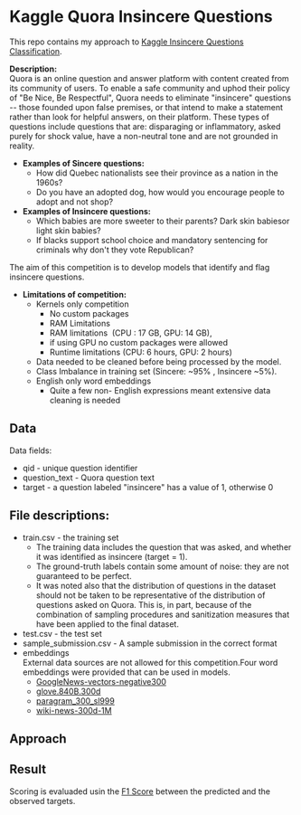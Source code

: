 # Kaggle Quora Insincere Questions
This repo contains my approach to [Kaggle Insincere Questions Classification](https://www.kaggle.com/c/quora-insincere-questions-classification).

**Description:**    
  Quora is an online question and answer platform with content created from its community of users. To enable a safe community and uphod their policy of "Be Nice, Be Respectful", Quora needs to eliminate "insincere" questions -- those founded upon false premises, or that intend to make a statement rather than look for helpful answers, on their platform. These types of questions include questions that are: disparaging or inflammatory, asked purely for shock value, have a non-neutral tone and are not grounded in reality.

* **Examples of Sincere questions:**
  * How did Quebec nationalists see their province as a nation in the 1960s?  
  * Do you have an adopted dog, how would you encourage people to adopt and not shop?
* **Examples of Insincere questions:**
  * Which babies are more sweeter to their parents? Dark skin babiesor light skin babies?  
  * If blacks support school choice and mandatory sentencing for criminals why don't they vote Republican?  

The aim of this competition is to develop models that identify and flag insincere questions. 

* **Limitations of competition:**
  * Kernels only competition
    * No custom packages
    * RAM Limitations 
    * RAM limitations  (CPU : 17 GB, GPU: 14 GB), 
    * if using GPU no custom packages were allowed 
    * Runtime limitations (CPU: 6 hours, GPU: 2 hours)
  * Data needed to be cleaned before being processed by the model.
  * Class Imbalance in training set (Sincere: ~95% , Insincere ~5%). 
  * English only word embeddings
    * Quite a few non- English expressions meant extensive data cleaning is needed

## Data
Data fields:
* qid - unique question identifier
* question_text - Quora question text
* target - a question labeled "insincere" has a value of 1, otherwise 0

## File descriptions:
* train.csv - the training set  
    - The training data includes the question that was asked, and whether it was identified as insincere (target = 1).
    - The ground-truth labels contain some amount of noise: they are not guaranteed to be perfect. 
    - It was noted also that the distribution of questions in the dataset should not be taken to be representative of the distribution 
    of questions asked on Quora. This is, in part, because of the combination of sampling procedures and sanitization measures that have
    been applied to the final dataset.
* test.csv - the test set
* sample_submission.csv - A sample submission in the correct format
* embeddings   
   External data sources are not allowed for this competition.Four word embeddings were provided that can be used in models.
  * [GoogleNews-vectors-negative300](https://code.google.com/archive/p/word2vec/)
  * [glove.840B.300d](https://nlp.stanford.edu/projects/glove/)
  * [paragram_300_sl999](https://cogcomp.org/page/resource_view/106)
  * [wiki-news-300d-1M](https://fasttext.cc/docs/en/english-vectors.html)


## Approach

## Result
Scoring is evaluaded usin the  [F1 Score](https://en.wikipedia.org/wiki/F1_score) between the predicted and the observed targets.
